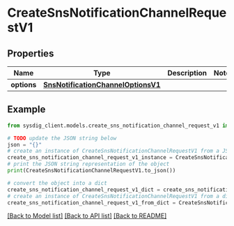 # CreateSnsNotificationChannelRequestV1


## Properties

Name | Type | Description | Notes
------------ | ------------- | ------------- | -------------
**options** | [**SnsNotificationChannelOptionsV1**](SnsNotificationChannelOptionsV1.md) |  | 

## Example

```python
from sysdig_client.models.create_sns_notification_channel_request_v1 import CreateSnsNotificationChannelRequestV1

# TODO update the JSON string below
json = "{}"
# create an instance of CreateSnsNotificationChannelRequestV1 from a JSON string
create_sns_notification_channel_request_v1_instance = CreateSnsNotificationChannelRequestV1.from_json(json)
# print the JSON string representation of the object
print(CreateSnsNotificationChannelRequestV1.to_json())

# convert the object into a dict
create_sns_notification_channel_request_v1_dict = create_sns_notification_channel_request_v1_instance.to_dict()
# create an instance of CreateSnsNotificationChannelRequestV1 from a dict
create_sns_notification_channel_request_v1_from_dict = CreateSnsNotificationChannelRequestV1.from_dict(create_sns_notification_channel_request_v1_dict)
```
[[Back to Model list]](../README.md#documentation-for-models) [[Back to API list]](../README.md#documentation-for-api-endpoints) [[Back to README]](../README.md)


